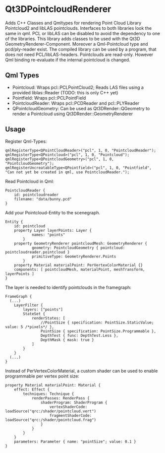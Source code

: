 # Qt3DPointcloudRenderer

Adds C++ Classes and Qmltypes for rendering Point Cloud Library Pointcloud2 and libLAS pointclouds. Interfaces to both libraries look the same in qml. PCL or libLAS can be disabled to avoid the dependency to one of the libraries.
This library adds classes to be used with the Qt3D GeometryRenderer-Component. Moreover a Qml-Pointcloud type and pcd/ply-reader exist. The compiled library can be used by a program, that does not need PCL/libLAS-headers.
Pointclouds are read-only. However Qml binding re-evaluate if the internal pointcloud is changed.

## Qml Types

* Pointcloud: Wraps pcl::PCLPointCloud2; Reads LAS files using a provided liblas::Reader (TODO: this is only C++ yet)
* Pointfield: Wraps pcl::PCLPointField
* PointcloudReader: Wraps pcl::PCDReader and pcl::PLYReader
* QPointcloudGeometry: Can be used as Qt3DRender::QGeometry to render a Pointcloud using Qt3DRender::GeometryRenderer

## Usage

Register Qml-Types:

    qmlRegisterType<QPointCloudReader>("pcl", 1, 0, "PointcloudReader");
    qmlRegisterType<QPointcloud>("pcl", 1, 0, "Pointcloud");
    qmlRegisterType<QPointcloudGeometry>("pcl", 1, 0, "PointcloudGeometry");
    qmlRegisterUncreatableType<QPointfield>("pcl", 1, 0, "Pointfield", "Can not yet be created in qml, use PointcloudReader.");

Read Pointcloud in Qml:

    PointcloudReader {
        id: pointcloudreader
        filename: "data/bunny.pcd"
    }

Add your Pointcloud-Entity to the scenegraph.

    Entity {
        id: pointcloud
        property Layer layerPoints: Layer {
                names: "points"
            }
        property GeometryRenderer pointcloudMesh: GeometryRenderer {
                geometry: PointcloudGeometry { pointcloud: pointcloudreader.pointcloud }
                primitiveType: GeometryRenderer.Points
            }
        property Material materialPoint: PerVertexColorMaterial {}
        components: [ pointcloudMesh, materialPoint, meshTransform, layerPoints ]
    }

The layer is needed to identify pointclouds in the framegraph:

    FrameGraph {
      (...)
        LayerFilter {
            layers: ["points"]
            StateSet {
                renderStates: [
                    //PointSize { specification: PointSize.StaticValue; value: 5 /*pixels*/ },
                    PointSize { specification: PointSize.Programmable },
                    DepthTest { func: DepthTest.Less },
                    DepthMask { mask: true }
                ]
            }
        }
      (...)
    }

Instead of PerVertexColorMaterial, a custom shader can be used to enable programmable per vertex point size:

    property Material materialPoint: Material {
        effect: Effect {
            techniques: Technique {
                renderPasses: RenderPass {
                    shaderProgram: ShaderProgram {
                        vertexShaderCode: loadSource("qrc:/shader/pointcloud.vert")
                        fragmentShaderCode: loadSource("qrc:/shader/pointcloud.frag")
                    }
                }
            }
        }
        parameters: Parameter { name: "pointSize"; value: 0.1 }
    }

